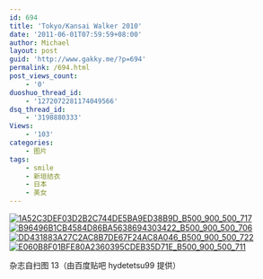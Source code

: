 ```yaml
---
id: 694
title: 'Tokyo/Kansai Walker 2010'
date: '2011-06-01T07:59:59+08:00'
author: Michael
layout: post
guid: 'http://www.gakky.me/?p=694'
permalink: /694.html
post_views_count:
    - '0'
duoshuo_thread_id:
    - '1272072281174049566'
dsq_thread_id:
    - '3198880333'
Views:
    - '103'
categories:
    - 图片
tags:
    - smile
    - 新垣结衣
    - 日本
    - 美女
---
```


[![1A52C3DEF03D2B2C744DE5BA9ED38B9D_B500_900_500_717](http://www.yui-aragaki.org/wp-content/uploads/img/1A52C3DEF03D2B2C744DE5BA9ED38B9D_B500_900_500_717.jpeg)](http://www.yui-aragaki.org/wp-content/uploads/img/1A52C3DEF03D2B2C744DE5BA9ED38B9D_B1280_1280_713_1023.jpeg) [![B96496B1CB4584D86BA5638694303422_B500_900_500_706](http://www.yui-aragaki.org/wp-content/uploads/img/B96496B1CB4584D86BA5638694303422_B500_900_500_706.jpeg)](http://www.yui-aragaki.org/wp-content/uploads/img/B96496B1CB4584D86BA5638694303422_B1280_1280_725_1024.jpeg) [![DD431883A27C2AC8B7DE67F24AC8A046_B500_900_500_722](http://www.yui-aragaki.org/wp-content/uploads/img/DD431883A27C2AC8B7DE67F24AC8A046_B500_900_500_722.jpeg)](http://www.yui-aragaki.org/wp-content/uploads/img/DD431883A27C2AC8B7DE67F24AC8A046_B1280_1280_709_1024.jpeg) [![E060B8F01BFE80A2360395CDEB35D71E_B500_900_500_711](http://www.yui-aragaki.org/wp-content/uploads/img/E060B8F01BFE80A2360395CDEB35D71E_B500_900_500_711.jpeg)](http://www.yui-aragaki.org/wp-content/uploads/img/E060B8F01BFE80A2360395CDEB35D71E_B1280_1280_720_1024.jpeg)

杂志自扫图 13（由百度贴吧 hydetetsu99 提供）